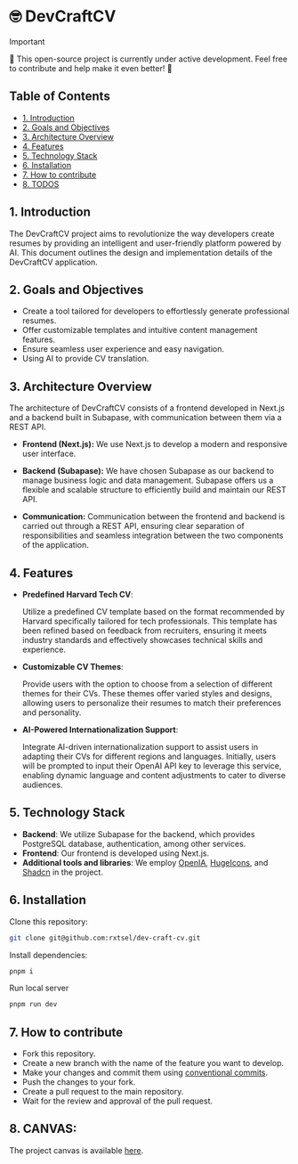 # 🤓 DevCraftCV

> [!IMPORTANT]
> 🚀 This open-source project is currently under active development. Feel free to contribute and help make it even better! 🌟

## Table of Contents

- [1. Introduction](#1-introduction)
- [2. Goals and Objectives](#2-goals-and-objectives)
- [3. Architecture Overview](#3-architecture-overview)
- [4. Features](#4-features)
- [5. Technology Stack](#5-technology-stack)
- [6. Installation](#6-installation)
- [7. How to contribute](#7-how-to-contribute)
- [8. TODOS](#8-canvas)

## 1. Introduction

The DevCraftCV project aims to revolutionize the way developers create resumes by providing an intelligent and user-friendly platform powered by AI. This document outlines the design and implementation details of the DevCraftCV application.

## 2. Goals and Objectives

- Create a tool tailored for developers to effortlessly generate professional resumes.
- Offer customizable templates and intuitive content management features.
- Ensure seamless user experience and easy navigation.
- Using AI to provide CV translation.

## 3. Architecture Overview

The architecture of DevCraftCV consists of a frontend developed in Next.js and a backend built in Subapase, with communication between them via a REST API.

- **Frontend (Next.js):** We use Next.js to develop a modern and responsive user interface.

- **Backend (Subapase):** We have chosen Subapase as our backend to manage business logic and data management. Subapase offers us a flexible and scalable structure to efficiently build and maintain our REST API.

- **Communication:** Communication between the frontend and backend is carried out through a REST API, ensuring clear separation of responsibilities and seamless integration between the two components of the application.

## 4. Features

- **Predefined Harvard Tech CV**:

  Utilize a predefined CV template based on the format recommended by Harvard specifically tailored for tech professionals. This template has been refined based on feedback from recruiters, ensuring it meets industry standards and effectively showcases technical skills and experience.

- **Customizable CV Themes**:

  Provide users with the option to choose from a selection of different themes for their CVs. These themes offer varied styles and designs, allowing users to personalize their resumes to match their preferences and personality.

- **AI-Powered Internationalization Support**:

  Integrate AI-driven internationalization support to assist users in adapting their CVs for different regions and languages. Initially, users will be prompted to input their OpenAI API key to leverage this service, enabling dynamic language and content adjustments to cater to diverse audiences.

## 5. Technology Stack

- **Backend**: We utilize Subapase for the backend, which provides PostgreSQL database, authentication, among other services.
- **Frontend**: Our frontend is developed using Next.js.
- **Additional tools and libraries**: We employ [OpenIA](https://openai.com/product), [HugeIcons](https://hugeicons.com/), and [Shadcn](https://ui.shadcn.com/) in the project.

## 6. Installation

Clone this repository:

```bash
git clone git@github.com:rxtsel/dev-craft-cv.git
```

Install dependencies:

```bash
pnpm i
```

Run local server

```bash
pnpm run dev
```

## 7. How to contribute

- Fork this repository.
- Create a new branch with the name of the feature you want to develop.
- Make your changes and commit them using [conventional commits](https://www.conventionalcommits.org/en/v1.0.0/).
- Push the changes to your fork.
- Create a pull request to the main repository.
- Wait for the review and approval of the pull request.

## 8. CANVAS:

The project canvas is available [here](https://github.com/users/rxtsel/projects/1).
